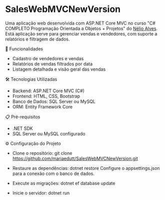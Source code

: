 # SalesWebMVCNewVersion
Uma aplicação web desenvolvida com ASP.NET Core MVC no curso "C# COMPLETO Programação Orientada a Objetos + Projetos" do [Nélio Alves](https://www.udemy.com/user/nelio-alves/?srsltid=AfmBOopB7HoTclAcfBbuDteZLK_-IUAxQQvaezeBD_11i05OlSBFbJiI). Está aplicação serve para gerenciar vendas e vendedores, com suporte a relatórios e filtragem de dados.

🚀 Funcionalidades

- Cadastro de vendedores e vendas
- Relatórios de vendas filtrados por data
- Listagem detalhada e visão geral das vendas

🛠️ Tecnologias Utilizadas

- Backend: ASP.NET Core MVC (C#)
- Frontend: HTML, CSS, Bootstrap
- Banco de Dados: SQL Server ou MySQL
- ORM: Entity Framework Core

📋 Pré-requisitos

- .NET SDK
- SQL Server ou MySQL configurado

⚙️ Configuração do Projeto

- Clone o repositório:
git clone https://github.com/mariaedutt/SalesWebMVCNewVersion.git

- Restaure as dependências:
dotnet restore
Configure o appsettings.json para a conexão com o banco de dados.

- Execute as migrações:
dotnet ef database update

- Inicie o servidor:
dotnet run
